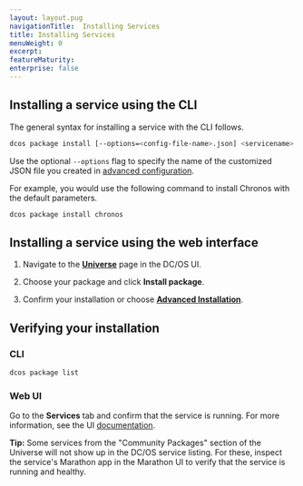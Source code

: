 ```yaml
---
layout: layout.pug
navigationTitle:  Installing Services
title: Installing Services
menuWeight: 0
excerpt:
featureMaturity:
enterprise: false
---
```


<!-- This source repo for this topic is https://github.com/dcos/dcos-docs -->

 
## Installing a service using the CLI

The general syntax for installing a service with the CLI follows. 

```bash
dcos package install [--options=<config-file-name>.json] <servicename>
```

Use the optional `--options` flag to specify the name of the customized JSON file you created in [advanced configuration](/1.7/usage/managing-services/config/).

For example, you would use the following command to install Chronos with the default parameters.
    
```bash
dcos package install chronos
```
    
## Installing a service using the web interface

1.  Navigate to the [**Universe**](/1.7/usage/webinterface/#universe) page in the DC/OS UI.

2.  Choose your package and click **Install package**. 

3.  Confirm your installation or choose [**Advanced Installation**](/1.7/usage/managing-services/config/).

## Verifying your installation

### CLI

```bash
dcos package list
```

### Web UI

Go to the **Services** tab and confirm that the service is running. For more information, see the UI [documentation](/1.7/usage/webinterface/#services).

**Tip:** Some services from the "Community Packages" section of the Universe will not show up in the DC/OS service listing. For these, inspect the service's Marathon app in the Marathon UI to verify that the service is running and healthy.
